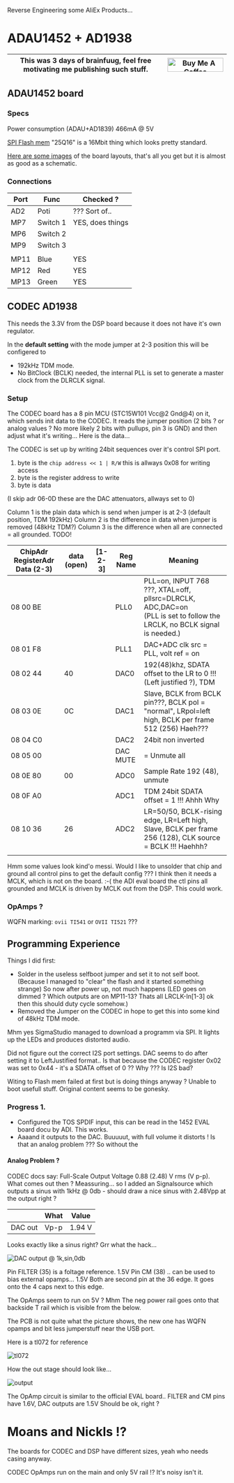 Reverse Engineering some AliEx Products...

# ADAU1452 + AD1938

| This was 3 days of brainfuug, feel free motivating me publishing such stuff. | <a href="https://www.buymeacoffee.com/mariosgeu" target="_blank"><img src="https://cdn.buymeacoffee.com/buttons/default-orange.png" alt="Buy Me A Coffee" height="32" width="128"></a> |
|---|---|

## ADAU1452 board

### Specs

Power consumption (ADAU+AD1839) 466mA @ 5V

[SPI Flash mem](http://www.zettadevice.com/upload/file/20150821/DS_Zetta_25Q16_RevA_20171120.pdf) "25Q16" is a 16Mbit thing which looks pretty standard.

[Here are some images](IMAGES.md) of the board layouts, that's all you get but it is almost as good as a schematic.

### Connections

| Port | Func | Checked ? |
|---|---|---|
| AD2 | Poti | ??? Sort of.. | 
| MP7 | Switch 1 | YES, does things |
| MP6 | Switch 2 |
| MP9 | Switch 3 |
| | |
| MP11 | Blue | YES |
| MP12 | Red | YES | 
| MP13 | Green | YES |


## CODEC AD1938

This needs the 3.3V from the DSP board because it does not have it's own regulator.

In the **default setting** with the mode jumper at 2-3 position this will be configered to
* 192kHz TDM mode.
* No BitClock (BCLK) needed, the internal PLL is set to generate a master clock from the DLRCLK signal.

### Setup 

The CODEC board has a 8 pin MCU (STC15W101 Vcc@2 Gnd@4) on it, which sends init data to the CODEC. It reads the jumper position (2 bits ? or analog values ? No more likely 2 bits with pullups, pin 3 is GND) and then adjust what it's writing...  Here is the data...

The CODEC is set up by writing 24bit sequences over it's control SPI port. 
1. byte is the ```chip address << 1 | R/W``` this is allways 0x08 for writing access
2. byte is the register address to write
3. byte is data

(I skip adr 06-0D these are the DAC attenuators, allways set to 0)

Column 1 is the plain data which is send when jumper is at 2-3 (default position, TDM 192kHz)
Column 2 is the difference in data when jumper is removed (48kHz TDM?)
Column 3 is the difference when all are connected = all grounded. TODO!

| ChipAdr RegisterAdr Data (2-3) | data (open) | [1-2-3] | Reg Name | Meaning |
|---|---|---|---|---|
| 08 00 BE |    | | PLL0 | PLL=on, INPUT 768 ???, XTAL=off, pllsrc=DLRCLK, ADC,DAC=on <br>(PLL is set to follow the LRCLK, no BCLK signal is needed.) |
| 08 01 F8 |    | | PLL1 | DAC+ADC clk src = PLL, volt ref = on
| 08 02 44 | 40 | | DAC0 | 192(48)khz, SDATA offset to the LR to 0 !!! (Left justified ?), TDM
| 08 03 0E | 0C | | DAC1 | Slave, BCLK from BCLK pin???, BCLK pol = "normal", LRpol=left high, BCLK per frame 512 (256) Haeh???
| 08 04 C0 |    | | DAC2 | 24bit non inverted
| 08 05 00 |    | | DAC MUTE | = Unmute all |
| 08 0E 80 | 00 | | ADC0 | Sample Rate 192 (48), unmute
| 08 0F A0 |    | | ADC1 | TDM 24bit SDATA offset = 1 !!! Ahhh Why
| 08 10 36 | 26 | | ADC2 | LR=50/50, BCLK-rising edge, LR=Left high, Slave, BCLK per frame 256 (128), CLK source = BCLK !!! Haehhh?
| | | |

Hmm some values look kind'o messi. Would I like to unsolder that chip and ground all control pins to get the default config ??? I think then it needs a MCLK, which is not on the board. :-( the ADI eval board the ctl pins all grounded and MCLK is driven by MCLK out from the DSP. This could work.

### OpAmps ?

WQFN marking: ```ovii TI541```  or  ```OVII TI521``` ???







## Programming Experience

Things I did first:
* Solder in the useless selfboot jumper and set it to not self boot. (Because I managed to "clear" the flash and it started something strange) So now after power up, not much happens (LED goes on dimmed ? Which outputs are on MP11-13? Thats all LRCLK-In[1-3] ok then this should duty cycle somehow.)
* Removed the Jumper on the CODEC in hope to get this into some kind of 48kHz TDM mode.

Mhm yes SigmaStudio managed to download a programm via SPI. It lights up the LEDs and produces distorted audio.

Did not figure out the correct I2S port settings. DAC seems to do after setting it to LeftJustified format.. Is that because the CODEC register 0x02 was set to 0x44 - it's a SDATA offset of 0 ?? Why ??? Is I2S bad?

Witing to Flash mem failed at first but is doing things anyway ? Unable to boot usefull stuff. Original content seems to be gonesky.

### Progress 1.

* Configured the TOS SPDIF input, this can be read in the 1452 EVAL board docu by ADI. This works. 
* Aaaand it outputs to the DAC. Buuuuut, with full volume it distorts ! Is that an analog problem ??? So without the 

#### Analog Problem ?

CODEC docs say: Full-Scale Output Voltage 0.88 (2.48) V rms (V p-p). What comes out then ? Meassuring... so I added an Signalsource which outputs a sinus with 1kHz @ 0db - should draw a nice sinus with 2.48Vpp at the output right ?

| | What | Value |
|---|---|---|
| DAC out | Vp-p | 1.94 V |

Looks exactly like a sinus right? Grr what the hack...

![DAC output @ 1k,sin,0db](./images/IMG_1079%20(Small).png)

Pin FILTER (35) is a foltage reference. 1.5V
Pin CM (38) .. can be used to bias external opamps... 1.5V
Both are second pin at the 36 edge. It goes onto the 4 caps next to this edge.

The OpAmps seem to run on 5V ? Mhm The neg power rail goes onto that backside T rail which is visible from the below.

The PCB is not quite what the picture shows, the new one has WQFN opamps and bit less jumperstuff near the USB port.

Here is a tl072 for reference

![tl072](./images/tl072.gif)

How the out stage should look like...

![output](./images/OutputOpAmps.png)

The OpAmp circuit is similar to the official EVAL board.. FILTER and CM pins have 1.6V, DAC outputs are 1.5V Should be ok, right ?


# Moans and Nickls !?

The boards for CODEC and DSP have different sizes, yeah who needs casing anyway.

CODEC OpAmps run on the main and only 5V rail !? It's noisy isn't it.



